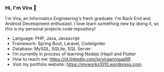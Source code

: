 ### Hi, I'm Vira 👋

I'm Vira, an Informatics Engineering's fresh graduate. I'm Back End and Android Development enthusiast. I love learn something new by doing it, so this is my personal projects code repository! 

- Language: PHP, Java, Javascript
- Framework: Spring Boot, Laravel, CodeIgniter
- Database: MySQL, SQLite, SQL Server
- I’m currently in process of learning Nodejs (Hapi) and Flutter
- How to reach me: https://id.linkedin.com/in/viraannisaa99
- Visit my portfolio website: https://myworks1010.wordpress.com.
